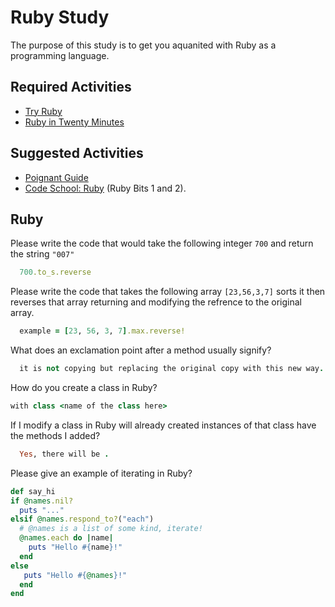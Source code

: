 # Ruby Study

The purpose of this study is to get you aquanited with Ruby as a programming
language.

## Required Activities

-   [Try Ruby](http://tryruby.org/)
-   [Ruby in Twenty Minutes](https://www.ruby-lang.org/en/documentation/quickstart/)

## Suggested Activities

-   [Poignant Guide](http://poignant.guide/)
-   [Code School: Ruby](https://www.codeschool.com/learn/ruby) (Ruby Bits 1 and 2).

## Ruby

Please write the code that would take the following integer `700` and return the
string `"007"`

```ruby
  700.to_s.reverse
```

Please write the code that takes the following array `[23,56,3,7]` sorts it
then reverses that array returning and modifying the refrence to the original
array.

```ruby
  example = [23, 56, 3, 7].max.reverse!
```

What does an exclamation point after a method usually signify?

```ruby
  it is not copying but replacing the original copy with this new way.
```
How do you create a class in Ruby?

```ruby
with class <name of the class here>
```

If I modify a class in Ruby will already created instances of that class have
the methods I added?

```ruby
  Yes, there will be .
```

Please give an example of iterating in Ruby?

```ruby
def say_hi
if @names.nil?
  puts "..."
elsif @names.respond_to?("each")
  # @names is a list of some kind, iterate!
  @names.each do |name|
    puts "Hello #{name}!"
  end
else
   puts "Hello #{@names}!"
  end
end
```
